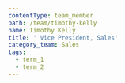 ```yaml
---
contentType: team_member
path: /team/timothy-kelly
name: Timothy Kelly
title: ' Vice President, Sales'
category_team: Sales
tags:
  - term_1
  - term_2
---
```


